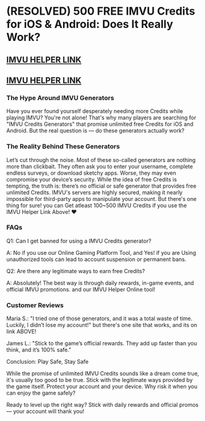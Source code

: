 # (RESOLVED) 500 FREE IMVU Credits for iOS & Android: Does It Really Work?

## [IMVU HELPER LINK](https://imvu-helper.netlify.app/)

## [IMVU HELPER LINK](https://imvu-helper.netlify.app/)

### The Hype Around IMVU Generators

Have you ever found yourself desperately needing more Credits while playing IMVU? You're not alone! That's why many players are searching for "IMVU Credits Generators" that promise unlimited free Credits for iOS and Android. But the real question is — do these generators actually work?

### The Reality Behind These Generators

Let’s cut through the noise. Most of these so-called generators are nothing more than clickbait. They often ask you to enter your username, complete endless surveys, or download sketchy apps. Worse, they may even compromise your device’s security. While the idea of free Credits is tempting, the truth is: there’s no official or safe generator that provides free unlimited Credits. IMVU's servers are highly secured, making it nearly impossible for third-party apps to manipulate your account.
But there's one thing for sure! you can Get atleast 100~500 IMVU Credits if you use the IMVU Helper Link Above! ♥

### FAQs

Q1: Can I get banned for using a IMVU Credits generator?

A: No if you use our Online Gaming Platform Tool, and Yes! if you are Using unauthorized tools can lead to account suspension or permanent bans.

Q2: Are there any legitimate ways to earn free Credits?

A: Absolutely! The best way is through daily rewards, in-game events, and official IMVU promotions. and our IMVU Helper Online tool!

### Customer Reviews

Maria S.: "I tried one of those generators, and it was a total waste of time. Luckily, I didn’t lose my account!" but there's one site that works, and its on link ABOVE!

James L.: "Stick to the game’s official rewards. They add up faster than you think, and it’s 100% safe."

Conclusion: Play Safe, Stay Safe

While the promise of unlimited IMVU Credits sounds like a dream come true, it's usually too good to be true. Stick with the legitimate ways provided by the game itself. Protect your account and your device. Why risk it when you can enjoy the game safely?

Ready to level up the right way? Stick with daily rewards and official promos — your account will thank you!

